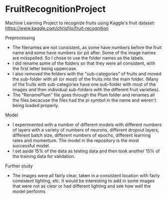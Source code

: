 # FruitRecognitionProject
Machine Learning Project to recognize fruits using Kaggle's fruit dataset: https://www.kaggle.com/chrisfilo/fruit-recognition

Preprocessing
- The filenames are not consistent, as some have numbers before the fruit name and some have numbers (or pi) after.  Some of the image names are misspelled.  So I chose to use the folder names as the labels.
- I did rename some of the folders so that they were all consistent, with the first letter being uppercase.
- I also removed the folders with the "sub-categories" of fruits and moved the sub-folder with all (or most) of the fruits into the main folder.  (Many of the fruits with sub-categories have one sub-folder with most of the images and then individual sub-folders with the different fruit varieties).
- The "RenamePlum" file goes through the Plum folder and renames all the files becacuse the files had the pi symbol in the name and weren't being loaded properly.

Model 
- I experimented with a number of different models with different numbers of layers with a variety of numbers of neurons, different dropout layers, different batch size, different numbers of epochs, different learning rates and momentum.  The model in the repository is the most successful model.
- I set aside 15% of the data as testing data and then took another 15% of the training data for validation.

Further study
- The images were all fairly clear, taken in a consistent location with fairly consistent lighting, etc.  It would be interesting to add in some images that were not as clear or had different lighting and see how well the model performs

